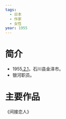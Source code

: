 ```yaml
---
tags:
  - 日本
  - 作家
  - 女性
year: 1955
---
```

# 简介

- 1955[.2.1](2024-02-01.md)，石川县金泽市。
- 银河职员。
# 主要作品

《间接恋人》